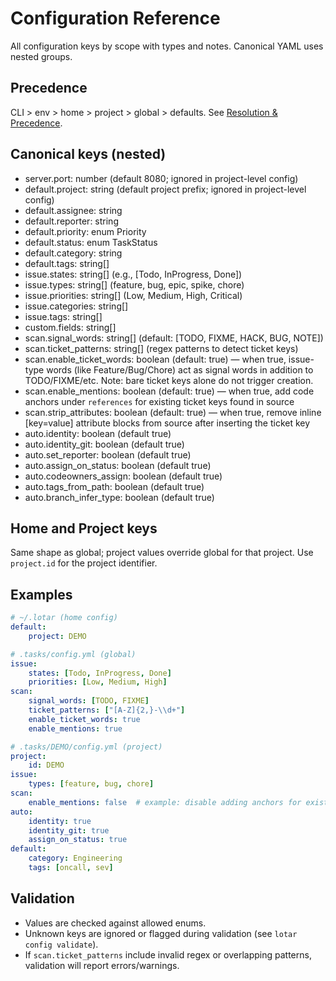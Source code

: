 # Configuration Reference

All configuration keys by scope with types and notes. Canonical YAML uses nested groups.

## Precedence
CLI > env > home > project > global > defaults. See [Resolution & Precedence](./precedence.md).

## Canonical keys (nested)
- server.port: number (default 8080; ignored in project-level config)
- default.project: string (default project prefix; ignored in project-level config)
- default.assignee: string
- default.reporter: string
- default.priority: enum Priority
- default.status: enum TaskStatus
- default.category: string
- default.tags: string[]
- issue.states: string[] (e.g., [Todo, InProgress, Done])
- issue.types: string[] (feature, bug, epic, spike, chore)
- issue.priorities: string[] (Low, Medium, High, Critical)
- issue.categories: string[]
- issue.tags: string[]
- custom.fields: string[]
- scan.signal_words: string[] (default: [TODO, FIXME, HACK, BUG, NOTE])
- scan.ticket_patterns: string[] (regex patterns to detect ticket keys)
- scan.enable_ticket_words: boolean (default: true) — when true, issue-type words (like Feature/Bug/Chore) act as signal words in addition to TODO/FIXME/etc. Note: bare ticket keys alone do not trigger creation.
- scan.enable_mentions: boolean (default: true) — when true, add code anchors under `references` for existing ticket keys found in source
- scan.strip_attributes: boolean (default: true) — when true, remove inline [key=value] attribute blocks from source after inserting the ticket key
- auto.identity: boolean (default true)
- auto.identity_git: boolean (default true)
- auto.set_reporter: boolean (default true)
- auto.assign_on_status: boolean (default true)
- auto.codeowners_assign: boolean (default true)
- auto.tags_from_path: boolean (default true)
- auto.branch_infer_type: boolean (default true)

## Home and Project keys
Same shape as global; project values override global for that project. Use `project.id` for the project identifier.

## Examples
```yaml
# ~/.lotar (home config)
default:
	project: DEMO

# .tasks/config.yml (global)
issue:
	states: [Todo, InProgress, Done]
	priorities: [Low, Medium, High]
scan:
	signal_words: [TODO, FIXME]
	ticket_patterns: ["[A-Z]{2,}-\\d+"]
	enable_ticket_words: true
	enable_mentions: true

# .tasks/DEMO/config.yml (project)
project:
	id: DEMO
issue:
	types: [feature, bug, chore]
scan:
	enable_mentions: false  # example: disable adding anchors for existing keys in this project
auto:
	identity: true
	identity_git: true
	assign_on_status: true
default:
	category: Engineering
	tags: [oncall, sev]
```

## Validation
- Values are checked against allowed enums.
- Unknown keys are ignored or flagged during validation (see `lotar config validate`).
- If `scan.ticket_patterns` include invalid regex or overlapping patterns, validation will report errors/warnings.
